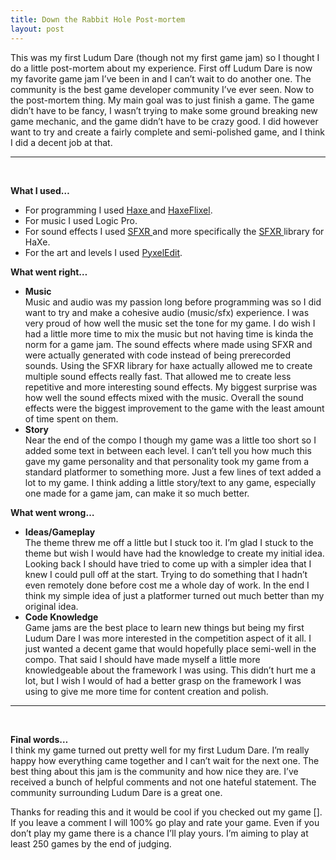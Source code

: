 ```yaml
---
title: Down the Rabbit Hole Post-mortem
layout: post
---
```

This was my first Ludum Dare (though not my first game jam) so I thought I do a little post-mortem about my experience. First off Ludum Dare is now my favorite game jam I&#8217;ve been in and I can&#8217;t wait to do another one. The community is the best game developer community I&#8217;ve ever seen. Now to the post-mortem thing. My main goal was to just finish a game. The game didn&#8217;t have to be fancy, I wasn&#8217;t trying to make some ground breaking new game mechanic, and the game didn&#8217;t have to be crazy good. I did however want to try and create a fairly complete and semi-polished game, and I think I did a decent job at that.

* * *

&nbsp;

**What I used&#8230;**

  * For programming I used <a href="http://haxe.org/" target="_blank">Haxe </a>and <a href="http://haxeflixel.com/" target="_blank">HaxeFlixel</a>.
  * For music I used Logic Pro.
  * For sound effects I used <a href="http://www.superflashbros.net/as3sfxr/" target="_blank">SFXR </a>and more specifically the <a href="http://lib.haxe.org/p/sfxr" target="_blank">SFXR </a>library for HaXe.
  * For the art and levels I used <a href="http://pyxeledit.com/" target="_blank">PyxelEdit</a>.

**What went right&#8230;**

  * **Music**  
    Music and audio was my passion long before programming was so I did want to try and make a cohesive audio (music/sfx) experience. I was very proud of how well the music set the tone for my game. I do wish I had a little more time to mix the music but not having time is kinda the norm for a game jam. The sound effects where made using SFXR and were actually generated with code instead of being prerecorded sounds. Using the SFXR library for haxe actually allowed me to create multiple sound effects really fast. That allowed me to create less repetitive and more interesting sound effects. My biggest surprise was how well the sound effects mixed with the music. Overall the sound effects were the biggest improvement to the game with the least amount of time spent on them.
  * **Story**  
    Near the end of the compo I though my game was a little too short so I added some text in between each level. I can&#8217;t tell you how much this gave my game personality and that personality took my game from a standard platformer to something more. Just a few lines of text added a lot to my game. I think adding a little story/text to any game, especially one made for a game jam, can make it so much better.

**What went wrong&#8230;**

  * **Ideas/Gameplay**  
    The theme threw me off a little but I stuck too it. I&#8217;m glad I stuck to the theme but wish I would have had the knowledge to create my initial idea. Looking back I should have tried to come up with a simpler idea that I knew I could pull off at the start. Trying to do something that I hadn&#8217;t even remotely done before cost me a whole day of work. In the end I think my simple idea of just a platformer turned out much better than my original idea.
  * **Code Knowledge**  
    Game jams are the best place to learn new things but being my first Ludum Dare I was more interested in the competition aspect of it all. I just wanted a decent game that would hopefully place semi-well in the compo. That said I should have made myself a little more knowledgeable about the framework I was using. This didn&#8217;t hurt me a lot, but I wish I would of had a better grasp on the framework I was using to give me more time for content creation and polish.

* * *

&nbsp;

**Final words&#8230;**  
I think my game turned out pretty well for my first Ludum Dare. I&#8217;m really happy how everything came together and I can&#8217;t wait for the next one. The best thing about this jam is the community and how nice they are. I&#8217;ve received a bunch of helpful comments and not one hateful statement. The community surrounding Ludum Dare is a great one.



Thanks for reading this and it would be cool if you checked out my game []. If you leave a comment I will 100% go play and rate your game. Even if you don&#8217;t play my game there is a chance I&#8217;ll play yours. I&#8217;m aiming to play at least 250 games by the end of judging.

&nbsp;

